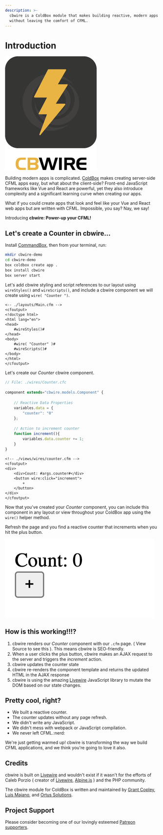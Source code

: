 ```yaml
---
description: >-
  cbwire is a ColdBox module that makes building reactive, modern apps easy
  without leaving the comfort of CFML.
---
```


# Introduction

![](.gitbook/assets/cbwire300.png)

Building modern apps is complicated. [ColdBox](https://coldbox.ortusbooks.com) makes creating server-side CFML apps easy, but what about the client-side? Front-end JavaScript frameworks like Vue and React are powerful, yet they also introduce complexity and a significant learning curve when creating our apps.

What if you could create apps that look and feel like your Vue and React web apps but are written with CFML. Impossible, you say? Nay, we say!

Introducing **cbwire: Power-up your CFML!**&#x20;

## Let's create a Counter in cbwire...

Install [CommandBox](https://www.ortussolutions.com/products/commandbox), then from your terminal, run:

```bash
mkdir cbwire-demo
cd cbwire-demo
box coldbox create app .
box install cbwire
box server start
```

Let's add cbwire styling and script references to our layout using `wireStyles()` and `wireScripts()`, and include a cbwire component we will create using `wire( "Counter ")`.

```markup
<-- ./layouts/Main.cfm -->
<cfoutput>
<!doctype html>
<html lang="en">
<head>
    #wireStyles()#
</head>
<body>
    #wire( "Counter" )#
    #wireScripts()#
</body>
</html>
</cfoutput>

```

Let's create our _Counter_ cbwire component.

```javascript
// File: ./wires/Counter.cfc

component extends="cbwire.models.Component" {

    // Reactive Data Properties
    variables.data = {
        "counter": "0"
    };

    // Action to increment counter
    function increment(){
        variables.data.counter += 1;
    }
}

```

```markup
<!-- ./views/wires/counter.cfm -->
<cfoutput>
<div>
    <div>Count: #args.counter#</div>
    <button wire:click="increment">
        +
    </button>
</div>
</cfoutput>
```

Now that you've created your _Counter_ component, you can include this component in any layout or view throughout your ColdBox app using the `wire()` helper method.

Refresh the page and you find a reactive counter that increments when you hit the plus button.

![](.gitbook/assets/image.png)

## How is this working!!!?

1. cbwire renders our _Counter_ component with our `.cfm` page.  ( View Source to see this ). This means cbwire is SEO-friendly.
2. When a user clicks the plus button, cbwire makes an AJAX request to the server and triggers the _increment_ action.
3. cbwire updates the counter state
4. cbwire re-renders the component template and returns the updated HTML in the AJAX response
5. cbwire is using the amazing [Livewire](https://laravel-livewire.com) JavaScript library to mutate the DOM based on our state changes.

## Pretty cool, right?

* We built a reactive counter.
* The counter updates without any page refresh.
* We didn't write any JavaScript.
* We didn't mess with webpack or JavaScript compilation.&#x20;
* We never left CFML.:nerd:&#x20;

We're just getting warmed up! cbwire is transforming the way we build CFML applications, and we think you're going to love it also.&#x20;

## Credits

cbwire is built on [Livewire](https://laravel-livewire.com) and wouldn't exist if it wasn't for the efforts of Caleb Porzio ( creator of [Livewire](https://laravel-livewire.com), [Alpine.js](https://github.com/alpinejs/alpine) ) and the PHP community.&#x20;

The cbwire module for ColdBox is written and maintained by [Grant Copley](https://twitter.com/grantcopley), [Luis Majano](https://twitter.com/lmajano), and [Ortus Solutions](https://www.ortussolutions.com).

## Project Support

Please consider becoming one of our lovingly esteemed [Patreon supporters](https://www.patreon.com/ortussolutions).
